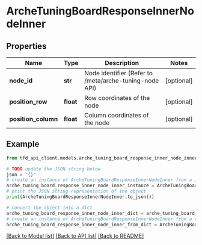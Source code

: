 # ArcheTuningBoardResponseInnerNodeInner


## Properties

Name | Type | Description | Notes
------------ | ------------- | ------------- | -------------
**node_id** | **str** | Node identifier (Refer to /meta/arche-tuning-node API) | [optional] 
**position_row** | **float** | Row coordinates of the node | [optional] 
**position_column** | **float** | Column coordinates of the node | [optional] 

## Example

```python
from tfd_api_client.models.arche_tuning_board_response_inner_node_inner import ArcheTuningBoardResponseInnerNodeInner

# TODO update the JSON string below
json = "{}"
# create an instance of ArcheTuningBoardResponseInnerNodeInner from a JSON string
arche_tuning_board_response_inner_node_inner_instance = ArcheTuningBoardResponseInnerNodeInner.from_json(json)
# print the JSON string representation of the object
print(ArcheTuningBoardResponseInnerNodeInner.to_json())

# convert the object into a dict
arche_tuning_board_response_inner_node_inner_dict = arche_tuning_board_response_inner_node_inner_instance.to_dict()
# create an instance of ArcheTuningBoardResponseInnerNodeInner from a dict
arche_tuning_board_response_inner_node_inner_from_dict = ArcheTuningBoardResponseInnerNodeInner.from_dict(arche_tuning_board_response_inner_node_inner_dict)
```
[[Back to Model list]](../README.md#documentation-for-models) [[Back to API list]](../README.md#documentation-for-api-endpoints) [[Back to README]](../README.md)


